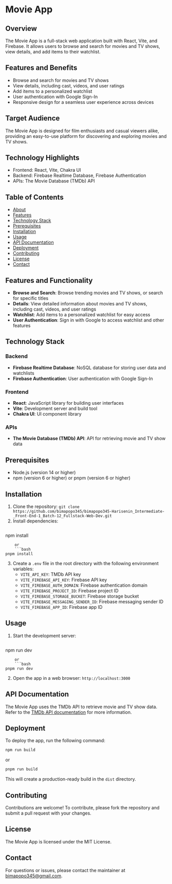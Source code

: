 # Movie App
## Overview

The Movie App is a full-stack web application built with React, Vite, and Firebase. It allows users to browse and search for movies and TV shows, view details, and add items to their watchlist.

## Features and Benefits

*   Browse and search for movies and TV shows
*   View details, including cast, videos, and user ratings
*   Add items to a personalized watchlist
*   User authentication with Google Sign-In
*   Responsive design for a seamless user experience across devices

## Target Audience

The Movie App is designed for film enthusiasts and casual viewers alike, providing an easy-to-use platform for discovering and exploring movies and TV shows.

## Technology Highlights

*   Frontend: React, Vite, Chakra UI
*   Backend: Firebase Realtime Database, Firebase Authentication
*   APIs: The Movie Database (TMDb) API

## Table of Contents

*   [About](#about)
*   [Features](#features)
*   [Technology Stack](#technology-stack)
*   [Prerequisites](#prerequisites)
*   [Installation](#installation)
*   [Usage](#usage)
*   [API Documentation](#api-documentation)
*   [Deployment](#deployment)
*   [Contributing](#contributing)
*   [License](#license)
*   [Contact](#contact)

## Features and Functionality

*   **Browse and Search**: Browse trending movies and TV shows, or search for specific titles
*   **Details**: View detailed information about movies and TV shows, including cast, videos, and user ratings
*   **Watchlist**: Add items to a personalized watchlist for easy access
*   **User Authentication**: Sign in with Google to access watchlist and other features

## Technology Stack

### Backend

*   **Firebase Realtime Database**: NoSQL database for storing user data and watchlists
*   **Firebase Authentication**: User authentication with Google Sign-In

### Frontend

*   **React**: JavaScript library for building user interfaces
*   **Vite**: Development server and build tool
*   **Chakra UI**: UI component library

### APIs

*   **The Movie Database (TMDb) API**: API for retrieving movie and TV show data

## Prerequisites

*   Node.js (version 14 or higher)
*   npm (version 6 or higher) or pnpm (version 6 or higher)

## Installation

1.  Clone the repository: `git clone https://github.com/bimapopo345/bimapopo345-Harisenin_Intermediate-_Front-End-1_Batch-12_Fullstack-Web-Dev.git`
2.  Install dependencies:
    ```bash
npm install
```
    or
    ```bash
pnpm install
```
3.  Create a `.env` file in the root directory with the following environment variables:
    *   `VITE_API_KEY`: TMDb API key
    *   `VITE_FIREBASE_API_KEY`: Firebase API key
    *   `VITE_FIREBASE_AUTH_DOMAIN`: Firebase authentication domain
    *   `VITE_FIREBASE_PROJECT_ID`: Firebase project ID
    *   `VITE_FIREBASE_STORAGE_BUCKET`: Firebase storage bucket
    *   `VITE_FIREBASE_MESSAGING_SENDER_ID`: Firebase messaging sender ID
    *   `VITE_FIREBASE_APP_ID`: Firebase app ID

## Usage

1.  Start the development server:
    ```bash
npm run dev
```
    or
    ```bash
pnpm run dev
```
2.  Open the app in a web browser: `http://localhost:3000`

## API Documentation

The Movie App uses the TMDb API to retrieve movie and TV show data. Refer to the [TMDb API documentation](https://developers.themoviedb.org/3/getting-started/introduction) for more information.

## Deployment

To deploy the app, run the following command:
```bash
npm run build
```
or
```bash
pnpm run build
```
This will create a production-ready build in the `dist` directory.

## Contributing

Contributions are welcome! To contribute, please fork the repository and submit a pull request with your changes.

## License

The Movie App is licensed under the MIT License.

## Contact

For questions or issues, please contact the maintainer at [bimapopo345@gmail.com](mailto:bimapopo345@gmail.com).
